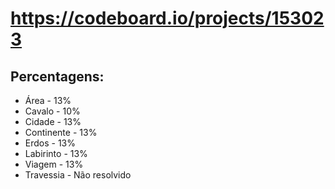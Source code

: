 # https://codeboard.io/projects/153023

## Percentagens:
- Área - 13%
- Cavalo - 10%
- Cidade - 13%
- Continente - 13%
- Erdos - 13%
- Labirinto - 13%
- Viagem - 13%
- Travessia - Não resolvido
